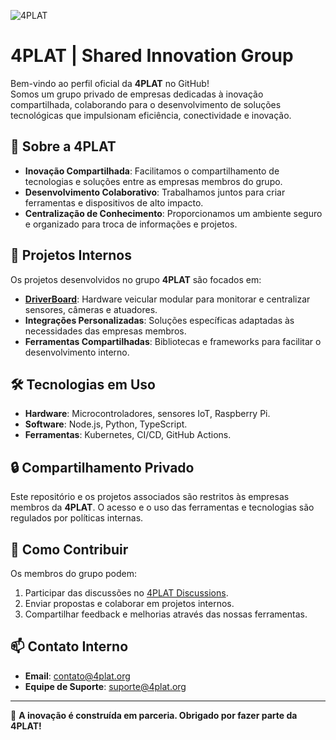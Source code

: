 ![4PLAT]([https://github.com/4PLAT/4plat-banner.png](https://github.com/4PLAT/4PLAT/blob/491339c0114430ae533ef3b01383f03d6e674473/4plat-topo.webp))

# 4PLAT | Shared Innovation Group

Bem-vindo ao perfil oficial da **4PLAT** no GitHub!  
Somos um grupo privado de empresas dedicadas à inovação compartilhada, colaborando para o desenvolvimento de soluções tecnológicas que impulsionam eficiência, conectividade e inovação.

## 🌟 Sobre a 4PLAT
- **Inovação Compartilhada**: Facilitamos o compartilhamento de tecnologias e soluções entre as empresas membros do grupo.
- **Desenvolvimento Colaborativo**: Trabalhamos juntos para criar ferramentas e dispositivos de alto impacto.
- **Centralização de Conhecimento**: Proporcionamos um ambiente seguro e organizado para troca de informações e projetos.

## 🚀 Projetos Internos
Os projetos desenvolvidos no grupo **4PLAT** são focados em:
- **[DriverBoard](#)**: Hardware veicular modular para monitorar e centralizar sensores, câmeras e atuadores.
- **Integrações Personalizadas**: Soluções específicas adaptadas às necessidades das empresas membros.
- **Ferramentas Compartilhadas**: Bibliotecas e frameworks para facilitar o desenvolvimento interno.

## 🛠 Tecnologias em Uso
- **Hardware**: Microcontroladores, sensores IoT, Raspberry Pi.
- **Software**: Node.js, Python, TypeScript.
- **Ferramentas**: Kubernetes, CI/CD, GitHub Actions.

## 🔒 Compartilhamento Privado
Este repositório e os projetos associados são restritos às empresas membros da **4PLAT**. O acesso e o uso das ferramentas e tecnologias são regulados por políticas internas.

## 🤝 Como Contribuir
Os membros do grupo podem:
1. Participar das discussões no [4PLAT Discussions](https://github.com/4PLAT/4plat-discussions).
2. Enviar propostas e colaborar em projetos internos.
3. Compartilhar feedback e melhorias através das nossas ferramentas.

## 📫 Contato Interno
- **Email**: contato@4plat.org
- **Equipe de Suporte**: suporte@4plat.org

---

🌟 **A inovação é construída em parceria. Obrigado por fazer parte da 4PLAT!**
